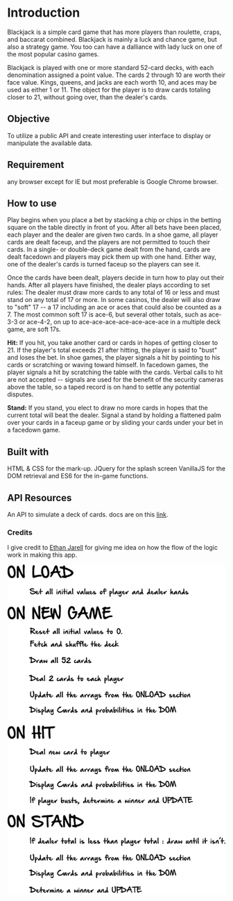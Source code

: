 ﻿# Introduction

Blackjack is a simple card game that has more players than roulette, craps, and baccarat combined.
Blackjack is mainly a luck and chance game, but also a strategy game.
You too can have a dalliance with lady luck on one of the most popular casino games.

Blackjack is played with one or more standard 52-card decks, with each denomination assigned a point value. The cards 2 through 10 are worth their face value. Kings, queens, and jacks are each worth 10, and aces may be used as either 1 or 11. The object for the player is to draw cards totaling closer to 21, without going over, than the dealer's cards.

## Objective

To utilize a public API and create interesting user interface to display or manipulate the available data.

## Requirement

any browser except for IE but most preferable is Google Chrome browser.

## How to use

Play begins when you place a bet by stacking a chip or chips in the betting square on the table directly in front of you. After all bets have been placed, each player and the dealer are given two cards. In a shoe game, all player cards are dealt faceup, and the players are not permitted to touch their cards. In a single- or double-deck game dealt from the hand, cards are dealt facedown and players may pick them up with one hand. Either way, one of the dealer's cards is turned faceup so the players can see it.

Once the cards have been dealt, players decide in turn how to play out their hands. After all players have finished, the dealer plays according to set rules: The dealer must draw more cards to any total of 16 or less and must stand on any total of 17 or more. In some casinos, the dealer will also draw to "soft" 17 -- a 17 including an ace or aces that could also be counted as a 7. The most common soft 17 is ace-6, but several other totals, such as ace-3-3 or ace-4-2, on up to ace-ace-ace-ace-ace-ace-ace in a multiple deck game, are soft 17s.

**Hit:** If you hit, you take another card or cards in hopes of getting closer to 21. If the player's total exceeds 21 after hitting, the player is said to "bust" and loses the bet. In shoe games, the player signals a hit by pointing to his cards or scratching or waving toward himself. In facedown games, the player signals a hit by scratching the table with the cards. Verbal calls to hit are not accepted -- signals are used for the benefit of the security cameras above the table, so a taped record is on hand to settle any potential disputes.

**Stand:** If you stand, you elect to draw no more cards in hopes that the current total will beat the dealer. Signal a stand by holding a flattened palm over your cards in a faceup game or by sliding your cards under your bet in a facedown game.

## Built with

HTML & CSS for the mark-up.
JQuery for the splash screen
VanillaJS for the DOM retrieval and
ES6 for the in-game functions.

## API Resources

An API to simulate a deck of cards.
docs are on this [link](http://deckofcardsapi.com/).

### Credits

I give credit to [Ethan Jarell](https://twitter.com/jarrell_ethan) for giving me idea on how the flow of the logic work in making this app.

<img src="./blackjack logic flow.png" />
